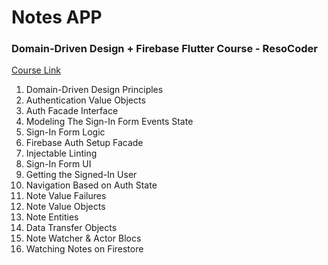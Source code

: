 # Notes APP

### Domain-Driven Design + Firebase Flutter Course - ResoCoder

[Course Link](https://resocoder.com/category/tutorials/flutter/firebase-ddd/)

1. Domain-Driven Design Principles
2. Authentication Value Objects
3. Auth Facade Interface
4. Modeling The Sign-In Form Events State
5. Sign-In Form Logic
6. Firebase Auth Setup Facade
7. Injectable Linting 
8. Sign-In Form UI
9. Getting the Signed-In User 
10. Navigation Based on Auth State 
11. Note Value Failures
12. Note Value Objects
13. Note Entities
14. Data Transfer Objects
15. Note Watcher & Actor Blocs
16. Watching Notes on Firestore


